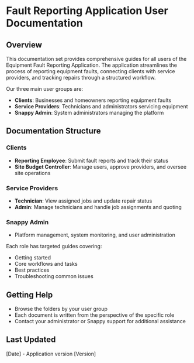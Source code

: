 # Fault Reporting Application User Documentation

## Overview

This documentation set provides comprehensive guides for all users of the Equipment Fault Reporting Application. The application streamlines the process of reporting equipment faults, connecting clients with service providers, and tracking repairs through a structured workflow.

Our three main user groups are:

- **Clients**: Businesses and homeowners reporting equipment faults
- **Service Providers**: Technicians and administrators servicing equipment
- **Snappy Admin**: System administrators managing the platform

## Documentation Structure

### Clients

- **Reporting Employee**: Submit fault reports and track their status
- **Site Budget Controller**: Manage users, approve providers, and oversee site operations

### Service Providers

- **Technician**: View assigned jobs and update repair status
- **Admin**: Manage technicians and handle job assignments and quoting

### Snappy Admin

- Platform management, system monitoring, and user administration

Each role has targeted guides covering:

- Getting started
- Core workflows and tasks
- Best practices
- Troubleshooting common issues

## Getting Help

- Browse the folders by your user group
- Each document is written from the perspective of the specific role
- Contact your administrator or Snappy support for additional assistance

## Last Updated

[Date] - Application version [Version]
